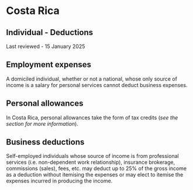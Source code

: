 # Costa Rica
## Individual - Deductions
Last reviewed - 15 January 2025
## Employment expenses
A domiciled individual, whether or not a national, whose only source of income is a salary for personal services cannot deduct business expenses.
## Personal allowances
In Costa Rica, personal allowances take the form of tax credits (_see the_ _section for more information_). 
## Business deductions
Self-employed individuals whose source of income is from professional services (i.e. non-dependent work relationship), insurance brokerage, commissions (sales), fees, etc. may deduct up to 25% of the gross income as a deduction without itemising the expenses or may elect to itemise the expenses incurred in producing the income.
